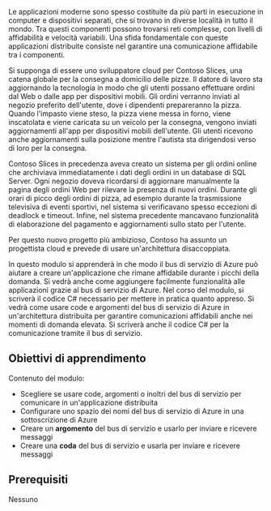 Le applicazioni moderne sono spesso costituite da più parti in esecuzione in computer e dispositivi separati, che si trovano in diverse località in tutto il mondo. Tra questi componenti possono trovarsi reti complesse, con livelli di affidabilità e velocità variabili. Una sfida fondamentale con queste applicazioni distribuite consiste nel garantire una comunicazione affidabile tra i componenti.

Si supponga di essere uno sviluppatore cloud per Contoso Slices, una catena globale per la consegna a domicilio delle pizze. Il datore di lavoro sta aggiornando la tecnologia in modo che gli utenti possano effettuare ordini dal Web o dalle app per dispositivi mobili. Gli ordini verranno inviati al negozio preferito dell'utente, dove i dipendenti prepareranno la pizza. Quando l'impasto viene steso, la pizza viene messa in forno, viene inscatolata e viene caricata su un veicolo per la consegna, vengono inviati aggiornamenti all'app per dispositivi mobili dell'utente. Gli utenti ricevono anche aggiornamenti sulla posizione mentre l'autista sta dirigendosi verso di loro per la consegna.

Contoso Slices in precedenza aveva creato un sistema per gli ordini online che archiviava immediatamente i dati degli ordini in un database di SQL Server. Ogni negozio doveva ricordarsi di aggiornare manualmente la pagina degli ordini Web per rilevare la presenza di nuovi ordini. Durante gli orari di picco degli ordini di pizza, ad esempio durante la trasmissione televisiva di eventi sportivi, nel sistema si verificavano spesso eccezioni di deadlock e timeout. Infine, nel sistema precedente mancavano funzionalità di elaborazione del pagamento e aggiornamenti sullo stato per l'utente.

Per questo nuovo progetto più ambizioso, Contoso ha assunto un progettista cloud e prevede di usare un'architettura disaccoppiata.

In questo modulo si apprenderà in che modo il bus di servizio di Azure può aiutare a creare un'applicazione che rimane affidabile durante i picchi della domanda. Si vedrà anche come aggiungere facilmente funzionalità alle applicazioni grazie al bus di servizio di Azure. Nel corso del modulo, si scriverà il codice C# necessario per mettere in pratica quanto appreso. Si vedrà come usare code e argomenti del bus di servizio di Azure in un'architettura distribuita per garantire comunicazioni affidabili anche nei momenti di domanda elevata. Si scriverà anche il codice C# per la comunicazione tramite il bus di servizio.

## <a name="learning-objectives"></a>Obiettivi di apprendimento

Contenuto del modulo:

- Scegliere se usare code, argomenti o inoltri del bus di servizio per comunicare in un'applicazione distribuita
- Configurare uno spazio dei nomi del bus di servizio di Azure in una sottoscrizione di Azure
- Creare un **argomento** del bus di servizio e usarlo per inviare e ricevere messaggi
- Creare una **coda** del bus di servizio e usarla per inviare e ricevere messaggi

## <a name="prerequisites"></a>Prerequisiti

Nessuno